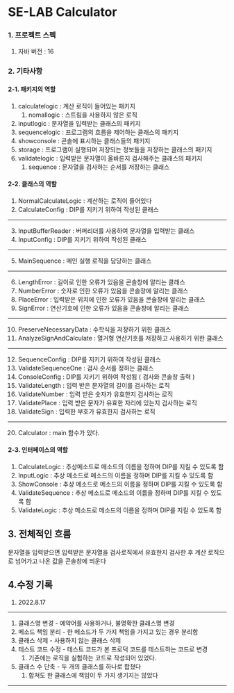 # SE-LAB Calculator

### 1. 프로젝트 스펙
1. 자바 버전 : 16

### 2. 기타사항

#### 2-1. 패키지의 역할
1. calculatelogic : 계산 로직이 들어있는 패키지
   1. nomallogic : 스트림을 사용하지 않은 로직
2. inputlogic : 문자열을 입력받는 클래스의 패키지
3. sequencelogic : 프로그램의 흐름을 제어하는 클래스의 패키지
4. showconsole : 콘솔에 표시하는 클래스들의 패키지
5. storage : 프로그램이 실행되며 저장되는 정보들을 저장하는 클래스의 패키지
6. validatelogic : 입력받은 문자열이 올바른지 검사해주는 클래스의 패키지
   1. sequence : 문자열을 검사하는 순서를 저장하는 클래스

#### 2-2. 클래스의 역할
1. NormalCalculateLogic : 계산하는 로직이 들어있다
2. CalculateConfig : DIP를 지키기 위하여 작성된 클래스
---
3. InputBufferReader : 버퍼리더를 사용하여 문자열을 입력받는 클래스
4. InputConfig : DIP를 지키기 위하여 작성된 클래스
---
5. MainSequence : 메인 실행 로직을 담당하는 클래스
---
6. LengthError : 길이로 인한 오류가 있음을 콘솔창에 알리는 클래스
7. NumberError : 숫자로 인한 오류가 있음을 콘솔창에 알리는 클래스
8. PlaceError : 입력받은 위치에 인한 오류가 있음을 콘솔창에 알리는 클래스
9. SignError : 연산기호에 인한 오류가 있음을 콘솔창에 알리는 클래스
---
10. PreserveNecessaryData : 수학식을 저장하기 위한 클래스
11. AnalyzeSignAndCalculate : 열거형 연산기호를 저장하고 사용하기 위한 클래스
---
12. SequenceConfig : DIP를 지키기 위하여 작성된 클래스
13. ValidateSequenceOne : 검사 순서를 정하는 클래스
14. ConsoleConfig : DIP를 지키기 위하여 작성됨 ( 검사와 콘솔창 출력 )
15. ValidateLength : 입력 받은 문자열의 길이를 검사하는 로직
16. ValidateNumber : 입력 받은 숫자가 유효한지 검사하는 로직
17. ValidatePlace : 입력 받은 문자가 유효한 자리에 있는지 검사하는 로직
18. ValidateSign : 입력한 부호가 유효한지 검사하는 로직
---
20. Calculator : main 함수가 있다.




#### 2-3. 인터페이스의 역할
1. CalculateLogic : 추상메소드로 메소드의 이름을 정하며 DIP를 지킬 수 있도록 함
2. InputLogic : 추상 메소드로 메소드의 이름을 정하며 DIP를 지킬 수 있도록 함
3. ShowConsole : 추상 메소드로 메소드의 이름을 정하며 DIP를 지킬 수 있도록 함
4. ValidateSequence : 추상 메소드로 메소드의 이름을 정하며 DIP를 지킬 수 있도록 함
5. ValidateLogic : 추상 메소드로 메소드의 이름을 정하며 DIP를 지킬 수 있도록 함

## 3. 전체적인 흐름
문자열을 입력받으면 입력받은 문자열을 검사로직에서 유효한지 검사한 후 계산 로직으로 넘어가고 나온 값을 콘솔창에 띄운다


## 4.수정 기록
1. 2022.8.17
---
1. 클래스명 변경 - 예약어를 사용하거나, 불명확한 클래스명 변경
2. 메소드 책임 분리 - 한 메소드가 두 가지 책임을 가지고 있는 경우 분리함
3. 클래스 삭제 - 사용하지 않는 클래스 삭제
4. 테스트 코드 수정 - 테스트 코드가 본 프로덕 코드를 테스트하는 코드로 변경
   1. 기존에는 로직을 실험하는 코드로 작성되어 있었다.
5. 클래스 수 단축 - 두 개의 클래스를 하나로 합쳤다
   1. 합쳐도 한 클래스에 책임이 두 가지 생기지는 않았다
---


